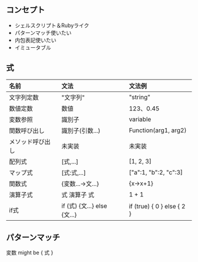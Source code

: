 ## コンセプト
* シェルスクリプト＆Rubyライク
* パターンマッチ使いたい
* 内包表記使いたい
* イミュータブル

## 式
| 名前 | 文法 | 文法例 |
|:--|:--|:--|
| 文字列定数 | "文字列" | "string" |
| 数値定数 | 数値 | 123、0.45 |
| 変数参照 | 識別子 | variable |
| 関数呼び出し | 識別子(引数...) | Function(arg1, arg2) |
| メソッド呼び出し | 未実装 | 未実装 |
| 配列式 | [式,...] | [1, 2, 3] |
| マップ式 | [式:式,...] | ["a":1, "b":2, "c":3] |
| 関数式 | {変数...->文...} | {x->x+1} |
| 演算子式 | 式 演算子 式 | 1 + 1 |
| if式 | if (式) {文...} else {文...} | if (true) { 0 } else { 2 } |

## パターンマッチ
変数 might be { 式 }
